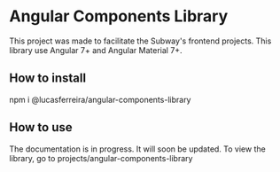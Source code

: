 # Angular Components Library

This project was made to facilitate the Subway's frontend projects. This library use Angular 7+ and Angular Material 7+.

## How to install

npm i @lucasferreira/angular-components-library

## How to use

The documentation is in progress. It will soon be updated. To view the library, go to projects/angular-components-library
